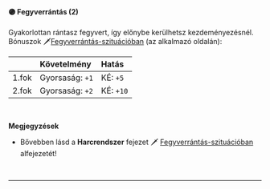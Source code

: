 #### 🟣 Fegyverrántás (2)

Gyakorlottan rántasz fegyvert, így előnybe kerülhetsz kezdeményezésnél.<br />
Bónuszok 🗡️[Fegyverrántás-szituációban](065_01_harci_helyzetek.md#fegyverr%C3%A1nt%C3%A1s) (az alkalmazó oldalán):

| |  Követelmény | Hatás  |
| :----------- | :----------- | :----------- |
| 1.fok | Gyorsaság:&nbsp;`+1`<br />|  KÉ:&nbsp;`+5`<br />|
| 2.fok | Gyorsaság:&nbsp;`+2`<br />|  KÉ:&nbsp;`+10`<br />|

<br />

**Megjegyzések**

- Bővebben lásd a **Harcrendszer** fejezet 🗡️ [Fegyverrántás-szituációban](065_01_harci_helyzetek.md#fegyverr%C3%A1nt%C3%A1s) alfejezetét!

<br />

---
